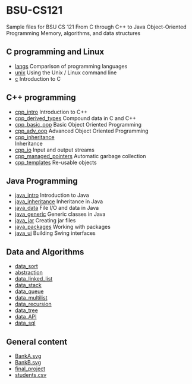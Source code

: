 # BSU-CS121
Sample files for BSU CS 121
From C through C++ to Java
Object-Oriented Programming
Memory, algorithms, and data structures

## C programming and Linux
<ul>
  <li><a href = "langs">langs</a> Comparison of programming languages</li>
  <li><a href = "unix">unix</a> Using the Unix / Linux command line</li>
  <li><a href = "c">c</a> Introduction to C</li>
</ul>

## C++ programming
<ul>
  <li><a href = "cpp_intro">cpp_intro</a> Introduction to C++</li>
  <li><a href = "cpp_derived_types">cpp_derived_types</a> Compound data in C and C++</li>
  <li><a href = "cpp_basic_oop">cpp_basic_oop</a> Basic Object Oriented Programming</li>
  <li><a href = "cpp_adv_oop">cpp_adv_oop</a> Advanced Object Oriented Programming</li>
  <li><a href = "cpp_inheritance">cpp_inheritance</a></li> Inheritance
  <li><a href = "cpp_io">cpp_io</a> Input and output streams</li>
  <li><a href = "cpp_managed_pointers">cpp_managed_pointers</a> Automatic garbage collection</li>
  <li><a href = "cpp_templates">cpp_templates</a> Re-usable objects</li>
</ul>

## Java Programming
<ul>
  <li><a href = "java_intro">java_intro</a> Introduction to Java</li>
  <li><a href = "java_inheritance">java_inheritance</a> Inheritance in Java</li>
  <li><a href = "java_data">java_data</a> File I/O and data in Java</li>
  <li><a href = "java_generic">java_generic</a> Generic classes in Java</li>
  <li><a href = "java_jar">java_jar</a> Creating jar files</li>
  <li><a href = "java_packages">java_packages</a> Working with packages</li>
  <li><a href = "java_ui">java_ui</a> Building Swing interfaces</li>
</ul>

## Data and Algorithms
<ul>
  <li><a href = "data_sort">data_sort</a></li>
  <li><a href = "abstraction">abstraction</a></li>
  <li><a href = "data_linked_list">data_linked_list</a></li>
  <li><a href = "data_stack">data_stack</a></li>
  <li><a href = "data_queue">data_queue</a></li>
  <li><a href = "data_multilist">data_multilist</a></li>
  <li><a href = "data_recursion">data_recursion</a></li>
  <li><a href = "data_tree">data_tree</a></li>
  <li><a href = "data_API">data_API</a></li>
  <li><a href = "data_sql">data_sql</a></li>
</ul>

## General content
<ul>
  <li><a href = "BankA.svg">BankA.svg</a></li>
  <li><a href = "BankB.svg">BankB.svg</a></li>
  <li><a href = "final_project">final_project</a></li>
  <li><a href = "students.csv">students.csv</a></li>
</ul>
